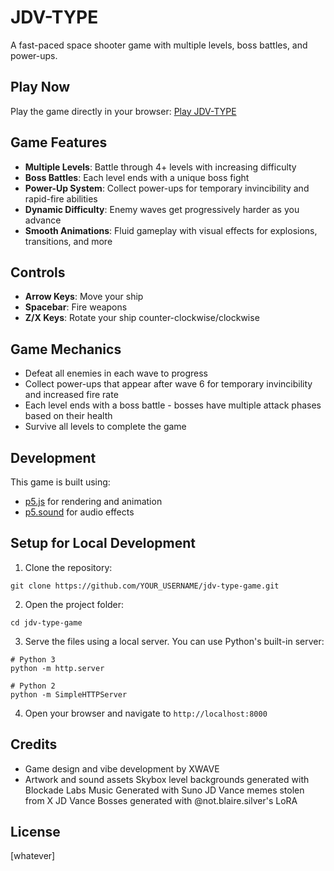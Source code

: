 # JDV-TYPE

A fast-paced space shooter game with multiple levels, boss battles, and power-ups.

## Play Now

Play the game directly in your browser: [Play JDV-TYPE](https://xwaveart.github.io/jdv-type-game/)

## Game Features

- **Multiple Levels**: Battle through 4+ levels with increasing difficulty
- **Boss Battles**: Each level ends with a unique boss fight
- **Power-Up System**: Collect power-ups for temporary invincibility and rapid-fire abilities
- **Dynamic Difficulty**: Enemy waves get progressively harder as you advance
- **Smooth Animations**: Fluid gameplay with visual effects for explosions, transitions, and more

## Controls

- **Arrow Keys**: Move your ship
- **Spacebar**: Fire weapons
- **Z/X Keys**: Rotate your ship counter-clockwise/clockwise

## Game Mechanics

- Defeat all enemies in each wave to progress
- Collect power-ups that appear after wave 6 for temporary invincibility and increased fire rate
- Each level ends with a boss battle - bosses have multiple attack phases based on their health
- Survive all levels to complete the game

## Development

This game is built using:
- [p5.js](https://p5js.org/) for rendering and animation
- [p5.sound](https://p5js.org/reference/#/libraries/p5.sound) for audio effects

## Setup for Local Development

1. Clone the repository:
```
git clone https://github.com/YOUR_USERNAME/jdv-type-game.git
```

2. Open the project folder:
```
cd jdv-type-game
```

3. Serve the files using a local server. You can use Python's built-in server:
```
# Python 3
python -m http.server

# Python 2
python -m SimpleHTTPServer
```

4. Open your browser and navigate to `http://localhost:8000`

## Credits

- Game design and vibe development by XWAVE
- Artwork and sound assets 
    Skybox level backgrounds generated with Blockade Labs
    Music Generated with Suno
    JD Vance memes stolen from X
    JD Vance Bosses generated with @not.blaire.silver's LoRA

## License

[whatever]

